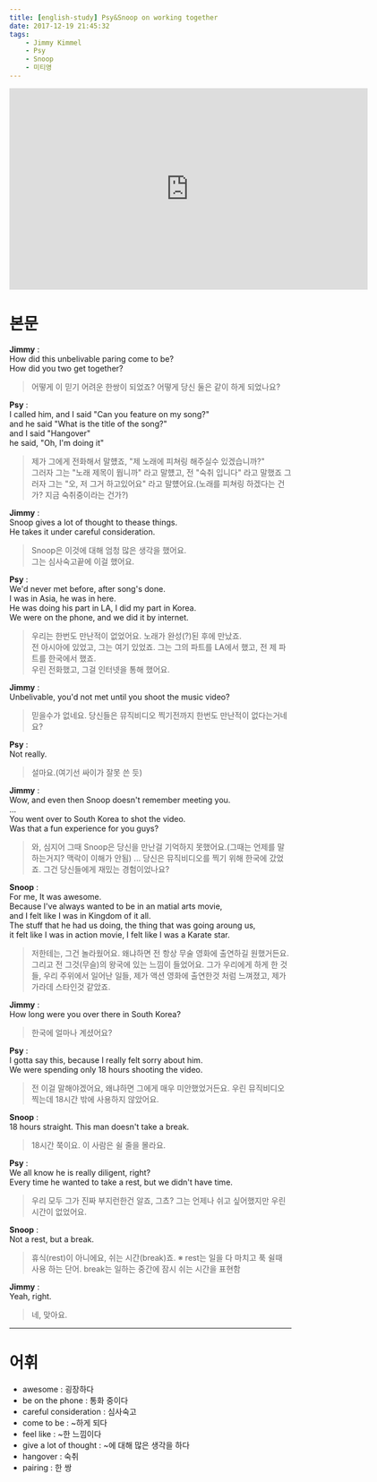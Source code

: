 ```yaml
---
title: [english-study] Psy&Snoop on working together
date: 2017-12-19 21:45:32
tags:
    - Jimmy Kimmel
    - Psy
    - Snoop
    - 미티영
---
```


<iframe width="640" height="360" src="https://www.youtube.com/embed/BhQxTr_ylBg" frameborder="0" allow="autoplay; encrypted-media" allowfullscreen></iframe>

# 본문
**Jimmy** :  
How did this unbelivable paring come to be?  
How did you two get together?  
> 어떻게 이 믿기 어려운 한쌍이 되었죠?
    어떻게 당신 둘은 같이 하게 되었나요?

**Psy** :  
I called him, and I said "Can you feature on my song?"  
and he said "What is the title of the song?"  
and I said "Hangover"  
he said, "Oh, I'm doing it"  
> 제가 그에게 전화해서 말헀죠, "제 노래에 피쳐링 해주실수 있겠습니까?"  
    그러자 그는 "노래 제목이 뭡니까" 라고 말헀고,
    전 "숙취 입니다" 라고 말했죠
    그러자 그는 "오, 저 그거 하고있어요" 라고 말헀어요.(노래를 피쳐링 하겠다는 건가? 지금 숙취중이라는 건가?)

**Jimmy** :  
Snoop gives a lot of thought to thease things.  
He takes it under careful consideration.  
> Snoop은 이것에 대해 엄청 많은 생각을 했어요.  
    그는 심사숙고끝에 이걸 했어요.  

**Psy** :  
We'd never met before, after song's done.  
I was in Asia, he was in here.  
He was doing his part in LA, I did my part in Korea.  
We were on the phone, and we did it by internet.  
> 우리는 한번도 만난적이 없었어요. 노래가 완성(?)된 후에 만났죠.  
    전 아시아에 있었고, 그는 여기 있었죠.
    그는 그의 파트를 LA에서 했고, 전 제 파트를 한국에서 했죠.  
    우린 전화했고, 그걸 인터넷을 통해 했어요.  

**Jimmy** :  
Unbelivable, you'd not met until you shoot the music video?  
> 믿을수가 없네요. 당신들은 뮤직비디오 찍기전까지 한번도 만난적이 없다는거네요?  

**Psy** :  
Not really.  
> 설마요.(여기선 싸이가 잘못 쓴 듯)

**Jimmy** :  
Wow, and even then Snoop doesn't remember meeting you.  
...  
You went over to South Korea to shot the video.  
Was that a fun experience for you guys?  
> 와, 심지어 그때 Snoop은 당신을 만난걸 기억하지 못했어요.(그때는 언제를 말하는거지? 맥락이 이해가 안됨)
    ...
    당신은 뮤직비디오를 찍기 위해 한국에 갔었죠.
    그건 당신들에게 재밌는 경험이었나요?

**Snoop** :   
For me, It was awesome.  
Because I've always wanted to be in an matial arts movie,  
and I felt like I was in Kingdom of it all.  
The stuff that he had us doing, the thing that was going aroung us,  
it felt like I was in action movie, I felt like I was a Karate star.  
> 저한테는, 그건 놀라웠어요.
    왜냐하면 전 항상 무술 영화에 출연하길 원했거든요.
    그리고 전 그것(무슬)의 왕국에 있는 느낌이 들었어요.
    그가 우리에게 하게 한 것들, 우리 주위에서 일어난 일들,
    제가 액션 영화에 출연한것 처럼 느껴졌고, 제가 가라데 스타인것 같았죠.

**Jimmy** :  
How long were you over there in South Korea?  
> 한국에 얼마나 계셨어요?

**Psy** :  
I gotta say this, because I really felt sorry about him.  
We were spending only 18 hours shooting the video.  
> 전 이걸 말해야겠어요, 왜냐하면 그에게 매우 미안했었거든요.
    우린 뮤직비디오 찍는데 18시간 밖에 사용하지 않았어요.

**Snoop** :  
18 hours straight. This man doesn't take a break.  
> 18시간 쭉이요. 이 사람은 쉴 줄을 몰라요.

**Psy** :  
We all know he is really diligent, right?  
Every time he wanted to take a rest, but we didn't have time.  
> 우리 모두 그가 진짜 부지런한건 알죠, 그쵸?
    그는 언제나 쉬고 싶어했지만 우린 시간이 없었어요.  

**Snoop** :  
Not a rest, but a break.  
> 휴식(rest)이 아니에요, 쉬는 시간(break)죠.
    ※ rest는 일을 다 마치고 푹 쉴때 사용 하는 단어. break는 일하는 중간에 잠시 쉬는 시간을 표현함

**Jimmy** :  
Yeah, right.  
> 네, 맞아요.

---

# 어휘  
- awesome : 굉장하다
- be on the phone : 통화 중이다
- careful consideration : 심사숙고
- come to be : ~하게 되다
- feel like : ~한 느낌이다
- give a lot of thought : ~에 대해 많은 생각을 하다
- hangover : 숙취
- pairing : 한 쌍

<!-- more -->